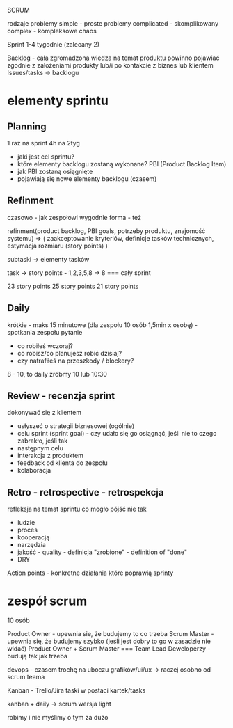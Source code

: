 SCRUM

rodzaje problemy
simple - proste problemy
complicated - skomplikowany 
complex - kompleksowe
chaos

Sprint 
1-4 tygodnie (zalecany 2)

Backlog - cała zgromadzona wiedza na temat produktu
powinno pojawiać zgodnie z założeniami produkty lub/i po kontakcie z biznes lub klientem
Issues/tasks -> backlogu

# elementy sprintu

## Planning 

1 raz na sprint
4h na 2tyg

- jaki jest cel sprintu?
- które elementy backlogu zostaną wykonane? PBI (Product Backlog Item)
- jak PBI zostaną osiągnięte
- pojawiają się nowe elementy backlogu (czasem)

## Refinment
czasowo - jak zespołowi wygodnie
forma - też 

refinment(product backlog, PBI goals, potrzeby produktu, znajomość systemu) => (
    zaakceptowanie kryteriów, definicje tasków technicznych, estymacja rozmiaru (story points)
)

subtaski -> elementy tasków

task -> story points - 1,2,3,5,8 -> 8 === cały sprint

23 story points
25 story points
21 story points

## Daily
krótkie - maks 15 minutowe (dla zespołu 10 osób 1,5min x osobę) - spotkania zespołu 
pytanie
- co robiłeś wczoraj?
- co robisz/co planujesz robić dzisiaj?
- czy natrafiłeś na przeszkody / blockery?

8 - 10, to daily zróbmy 10 lub 10:30

## Review - recenzja sprint
dokonywać się z klientem

- usłyszeć o strategii biznesowej (ogólnie)
- celu sprint (sprint goal)  - czy udało się go osiągnąć, jeśli nie to czego zabrakło, jeśli tak
- następnym celu 
- interakcja z produktem
- feedback od klienta do zespołu
- kolaboracja

## Retro - retrospective - retrospekcja
refleksja na temat sprintu
co mogło pójść nie tak

- ludzie
- proces
- kooperacją
- narzędzia
- jakość - quality - definicja "zrobione" - definition of "done"
 - DRY 

Action points - konkretne działania które poprawią sprinty

# zespół scrum
10 osób

Product Owner - upewnia sie, że budujemy to co trzeba
Scrum Master - upewnia się, że budujemy szybko (jeśli jest dobry to go w zasadzie nie widać) 
Product Owner + Scrum Master === Team Lead
Deweloperzy - budują tak jak trzeba

devops - czasem trochę na uboczu
grafików/ui/ux -> raczej osobno od scrum teama

Kanban - Trello/Jira
taski w postaci kartek/tasks

kanban + daily -> scrum wersja light

robimy i nie myślimy o tym za dużo